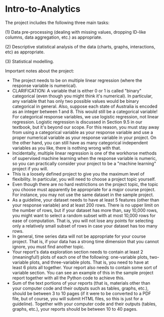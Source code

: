# Intro-to-Analytics
 The project includes the following three main tasks:

(1) Data pre-processing (dealing with missing values, dropping ID-like columns, data aggregation, etc.) as appropriate.

(2) Descriptive statistical analysis of the data (charts, graphs, interactions, etc) as appropriate.

(3) Statistical modelling. 

 

Important notes about the project:
* The project needs to be on multiple linear regression (where the response variable is numerical).
* CLARIFICATION: A variable that is either 0 or 1 is called "binary" categorical (even though you might think it's numerical). In particular, any variable that has only two possible values would be binary categorical in general. Also, suppose each state of Australia is encoded as an integer between 1 and 8. This would still be a categorical variable! For categorical response variables, we use logistic regression, not linear regression. Logistic regression is discussed in Section 9.5 in our textbook, but it's beyond our scope. For this reason, you must stay away from using a categorical variable as your response variable and use a proper numerical variable as your response variable in your project. On the other hand, you can still have as many categorical independent variables as you like, there is nothing wrong with that.
* Incidentally, multiple linear regression is one of the workhorse methods of supervised machine learning when the response variable is numeric, so you can practically consider your project to be a "machine learning" project if you will.
* This is a loosely defined project to give you the maximum level of flexibility. In particular, you will need to choose a project topic yourself.
* Even though there are no hard restrictions on the project topic, the topic you choose must apparently be appropriate for a major course project. For instance, you may not use the same dataset in the sample project.
* As a guideline, your dataset needs to have at least 5 features (other than your response variable) and at least 200 rows. There is no upper limit on the number of rows, but if your dataset has more than, say 10,000 rows, you might want to select a random subset with at most 10,000 rows for ease of computation. That is, you will not lose any points for selecting only a relatively small subset of rows in case your dataset has too many rows.
* In general, time series data will not be appropriate for your course project. That is, if your data has a strong time dimension that you cannot ignore, you must find another topic.
* Your report's data exploration section needs to contain at least 2 (meaningful!) plots of each one of the following: one-variable plots, two-variable plots, and three-variable plots. That is, you need to have at least 6 plots all together. Your report also needs to contain some sort of variable section. You can see an example of this in the sample project report together with all the Python code to achieve this. 
* Sum of the text portions of your reports (that is, materials other than your computer code and their outputs such as tables, graphs, etc.), should be between 3 to 10 pages (if it were to be converted to a PDF file, but of course, you will submit HTML files, so this is just for a guideline). Together with your computer code and their outputs (tables, graphs, etc.), your reports should be between 10 to 40 pages.
